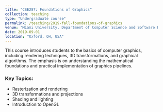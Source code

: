 ```yaml
---
title: "CSE287: Foundations of Graphics"
collection: teaching
type: "Undergraduate course"
permalink: /teaching/2019-fall-foundations-of-graphics
venue: "Miami University, Department of Computer Science and Software Engineering"
date: 2019-09-01
location: "Oxford, OH, USA"
---
```


This course introduces students to the basics of computer graphics, including rendering techniques, 3D transformations, and graphical algorithms. The emphasis is on understanding the mathematical foundations and practical implementation of graphics pipelines.

### Key Topics:
- Rasterization and rendering
- 3D transformations and projections
- Shading and lighting
- Introduction to OpenGL
